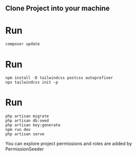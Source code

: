 ## Clone Project into your machine
# Run 
    composer update
# Run 
    npm install -D tailwindcss postcss autoprefixer
    npx tailwindcss init -p
# Run 
    php artisan migrate
    php artisan db:seed
    php artisan key:generate
    npm run dev
    php artisan serve
You can explore project permissions and roles are added  by PermissionSeeder
 
